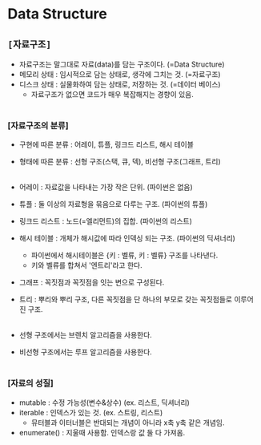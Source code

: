 # Data Structure

## `[자료구조]`
* 자료구조는 말그대로 자료(data)를 담는 구조이다. (=Data Structure)
* 메모리 상태 : 임시적으로 담는 상태로, 생각에 그치는 것. (=자료구조)
* 디스크 상태 : 실물화하여 담는 상태로, 저장하는 것. (=데이터 베이스)
    * 자료구조가 없으면 코드가 매우 복잡해지는 경향이 있음.<br><br>


### [자료구조의 분류]
* 구현에 따른 분류 : 어레이, 튜플, 링크드 리스트, 해시 테이블
* 형태에 따른 분류 : 선형 구조(스택, 큐, 덱), 비선형 구조(그래프, 트리)<br><br>

* 어레이 : 자료값을 나타내는 가장 작은 단위. (파이썬은 없음)
* 튜플 : 둘 이상의 자료형을 묶음으로 다루는 구조. (파이썬의 튜플)
* 링크드 리스트 : 노드(=엘리먼트)의 집합. (파이썬의 리스트)
* 해시 테이블 : 개체가 해시값에 따라 인덱싱 되는 구조. (파이썬의 딕셔너리)
    * 파이썬에서 해시테이블은 {키 : 벨류, 키 : 벨류} 구조를 나타낸다.
    * 키와 벨류를 합쳐서 '엔트리'라고 한다.
* 그래프 : 꼭짓점과 꼭짓점을 잇는 변으로 구성된다.
* 트리 : 뿌리와 뿌리 구조, 다른 꼭짓점을 단 하나의 부모로 갖는 꼭짓점들로 이루어진 구조.<br><br>

* 선형 구조에서는 브렌치 알고리즘을 사용한다.
* 비선형 구조에서는 루프 알고리즘을 사용한다.<br><br>

### [자료의 성질]
* mutable : 수정 가능성(변수&상수) (ex. 리스트, 딕셔너리)
* iterable : 인덱스가 있는 것. (ex. 스트링, 리스트)
    * 뮤터블과 이터너블은 반대되는 개념이 아니라 x축 y축 같은 개념임.
* enumerate() : 지울때 사용함. 인덱스랑 값 둘 다 가져옴.
